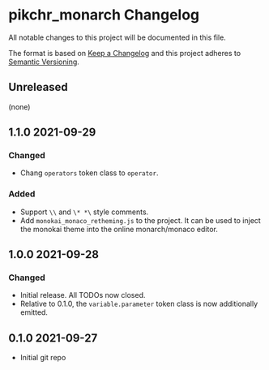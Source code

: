 # pikchr_monarch Changelog

All notable changes to this project will be documented in this file.

The format is based on [Keep a
Changelog](http://keepachangelog.com/en/1.0.0/) and this project adheres
to [Semantic Versioning](http://semver.org/spec/v2.0.0.html).

## Unreleased
(none)

## 1.1.0 2021-09-29
### Changed
- Chang `operators` token class to `operator`.
### Added
- Support `\\` and `\* *\` style comments.
- Add `monokai_monaco_retheming.js` to the project.  It can be used to inject the monokai
  theme into the online monarch/monaco editor.

## 1.0.0 2021-09-28
### Changed
- Initial release.  All TODOs now closed.
- Relative to 0.1.0, the `variable.parameter` token class is now additionally emitted.

## 0.1.0 2021-09-27
- Initial git repo

